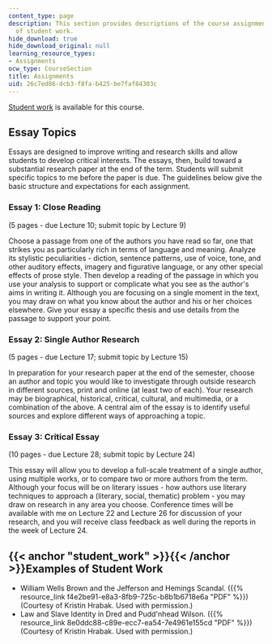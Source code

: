 ```yaml
---
content_type: page
description: This section provides descriptions of the course assignments and examples
  of student work.
hide_download: true
hide_download_original: null
learning_resource_types:
- Assignments
ocw_type: CourseSection
title: Assignments
uid: 26c7ed86-dcb3-f8fa-b425-be7faf84303c
---
```


[Student work](#student_work) is available for this course.

Essay Topics
------------

Essays are designed to improve writing and research skills and allow students to develop critical interests. The essays, then, build toward a substantial research paper at the end of the term. Students will submit specific topics to me before the paper is due. The guidelines below give the basic structure and expectations for each assignment.

### Essay 1: Close Reading

(5 pages - due Lecture 10; submit topic by Lecture 9)

Choose a passage from one of the authors you have read so far, one that strikes you as particularly rich in terms of language and meaning. Analyze its stylistic peculiarities - diction, sentence patterns, use of voice, tone, and other auditory effects, imagery and figurative language, or any other special effects of prose style. Then develop a reading of the passage in which you use your analysis to support or complicate what you see as the author's aims in writing it. Although you are focusing on a single moment in the text, you may draw on what you know about the author and his or her choices elsewhere. Give your essay a specific thesis and use details from the passage to support your point.

### Essay 2: Single Author Research

(5 pages - due Lecture 17; submit topic by Lecture 15)

In preparation for your research paper at the end of the semester, choose an author and topic you would like to investigate through outside research in different sources, print and online (at least two of each). Your research may be biographical, historical, critical, cultural, and multimedia, or a combination of the above. A central aim of the essay is to identify useful sources and explore different ways of approaching a topic.

### Essay 3: Critical Essay

(10 pages - due Lecture 28; submit topic by Lecture 24)

This essay will allow you to develop a full-scale treatment of a single author, using multiple works, or to compare two or more authors from the term. Although your focus will be on literary issues - how authors use literary techniques to approach a (literary, social, thematic) problem - you may draw on research in any area you choose. Conference times will be available with me on Lecture 22 and Lecture 26 for discussion of your research, and you will receive class feedback as well during the reports in the week of Lecture 24.

{{< anchor "student_work" >}}{{< /anchor >}}Examples of Student Work
--------------------------------------------------------------------

*   William Wells Brown and the Jefferson and Hemings Scandal. ({{% resource_link f4e2be91-e8a3-8fb9-725c-b8b1b6718e6a "PDF" %}}) (Courtesy of Kristin Hrabak. Used with permission.)
*   Law and Slave Identity in Dred and Pudd'nhead Wilson. ({{% resource_link 8e0ddc88-c89e-ecc7-ea54-7e4961e155cd "PDF" %}}) (Courtesy of Kristin Hrabak. Used with permission.)